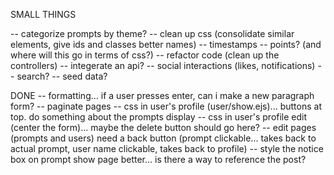 SMALL THINGS

-- categorize prompts by theme?
-- clean up css (consolidate similar elements, give ids and classes better names)
-- timestamps
-- points? (and where will this go in terms of css?)
-- refactor code (clean up the controllers)
-- integerate an api?
-- social interactions (likes, notifications)
-- search?
-- seed data?





DONE
-- formatting... if a user presses enter, can i make a new paragraph form?
-- paginate pages
-- css in user's profile (user/show.ejs)... buttons at top. do something about the prompts display
-- css in user's profile edit (center the form)... maybe the delete button should go here?
-- edit pages (prompts and users) need a back button (prompt clickable... takes back to actual prompt, user name clickable, takes back to profile)
-- style the notice box on prompt show page better... is there a way to reference the post?